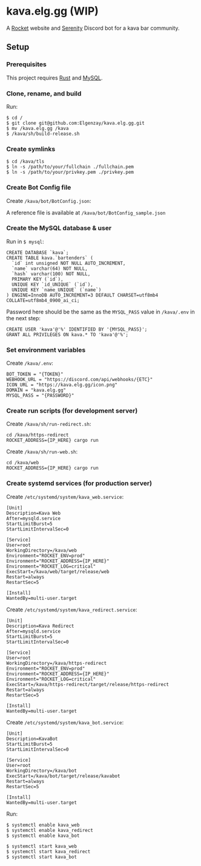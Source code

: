 # kava.elg.gg (WIP)
A [Rocket](https://github.com/SergioBenitez/Rocket/) website and [Serenity](https://github.com/serenity-rs/serenity) Discord bot for a kava bar community.

## Setup
### Prerequisites
This project requires [Rust](https://www.rust-lang.org/tools/install) and [MySQL](https://dev.mysql.com/doc/mysql-installation-excerpt/8.0/en/).

### Clone, rename, and build
Run:
```
$ cd /
$ git clone git@github.com:Elgenzay/kava.elg.gg.git
$ mv /kava.elg.gg /kava
$ /kava/sh/build-release.sh
```

### Create symlinks
```
$ cd /kava/tls
$ ln -s /path/to/your/fullchain ./fullchain.pem
$ ln -s /path/to/your/privkey.pem ./privkey.pem
```

### Create Bot Config file
Create `/kava/bot/BotConfig.json`:

A reference file is available at `/kava/bot/BotConfig_sample.json`

### Create the MySQL database & user
Run in `$ mysql`:

```
CREATE DATABASE `kava`;
CREATE TABLE kava.`bartenders` (
  `id` int unsigned NOT NULL AUTO_INCREMENT,
  `name` varchar(64) NOT NULL,
  `hash` varchar(100) NOT NULL,
  PRIMARY KEY (`id`),
  UNIQUE KEY `id_UNIQUE` (`id`),
  UNIQUE KEY `name_UNIQUE` (`name`)
) ENGINE=InnoDB AUTO_INCREMENT=3 DEFAULT CHARSET=utf8mb4 COLLATE=utf8mb4_0900_ai_ci;
```
Password here should be the same as the `MYSQL_PASS` value in `/kava/.env` in the next step:
```
CREATE USER 'kava'@'%' IDENTIFIED BY '{MYSQL_PASS}';
GRANT ALL PRIVILEGES ON kava.* TO 'kava'@'%';
```

### Set environment variables
Create `/kava/.env`:
```
BOT_TOKEN = "{TOKEN}"
WEBHOOK_URL = "https://discord.com/api/webhooks/{ETC}"
ICON_URL = "https://kava.elg.gg/icon.png"
DOMAIN = "kava.elg.gg"
MYSQL_PASS = "{PASSWORD}"
```

### Create run scripts (for development server)

Create `/kava/sh/run-redirect.sh`:
```
cd /kava/https-redirect
ROCKET_ADDRESS={IP_HERE} cargo run
```
Create `/kava/sh/run-web.sh`:
```
cd /kava/web
ROCKET_ADDRESS={IP_HERE} cargo run
```

### Create systemd services (for production server)
Create `/etc/systemd/system/kava_web.service`:
```
[Unit]
Description=Kava Web
After=mysqld.service
StartLimitBurst=5
StartLimitIntervalSec=0

[Service]
User=root
WorkingDirectory=/kava/web
Environment="ROCKET_ENV=prod"
Environment="ROCKET_ADDRESS={IP_HERE}"
Environment="ROCKET_LOG=critical"
ExecStart=/kava/web/target/release/web
Restart=always
RestartSec=5

[Install]
WantedBy=multi-user.target
```
Create `/etc/systemd/system/kava_redirect.service`:
```
[Unit]
Description=Kava Redirect
After=mysqld.service
StartLimitBurst=5
StartLimitIntervalSec=0

[Service]
User=root
WorkingDirectory=/kava/https-redirect
Environment="ROCKET_ENV=prod"
Environment="ROCKET_ADDRESS={IP_HERE}"
Environment="ROCKET_LOG=critical"
ExecStart=/kava/https-redirect/target/release/https-redirect
Restart=always
RestartSec=5

[Install]
WantedBy=multi-user.target
```
Create `/etc/systemd/system/kava_bot.service`:
```
[Unit]
Description=KavaBot
StartLimitBurst=5
StartLimitIntervalSec=0

[Service]
User=root
WorkingDirectory=/kava/bot
ExecStart=/kava/bot/target/release/kavabot
Restart=always
RestartSec=5

[Install]
WantedBy=multi-user.target
```


Run:
```
$ systemctl enable kava_web
$ systemctl enable kava_redirect
$ systemctl enable kava_bot

$ systemctl start kava_web
$ systemctl start kava_redirect
$ systemctl start kava_bot
```
